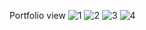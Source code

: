 Portfolio view
![1](https://github.com/KoyanaDatta/CODSOFT/assets/162817665/3ab2613a-1818-404f-a427-9740099d466f)
![2](https://github.com/KoyanaDatta/CODSOFT/assets/162817665/d27b2e0f-7900-4cc2-8ae0-fe21e005df59)
![3](https://github.com/KoyanaDatta/CODSOFT/assets/162817665/c3b79246-729e-4498-b907-daf0cb411b02)
![4](https://github.com/KoyanaDatta/CODSOFT/assets/162817665/d8c3a3a7-dae4-4375-8adf-cbe9a60673f4)
